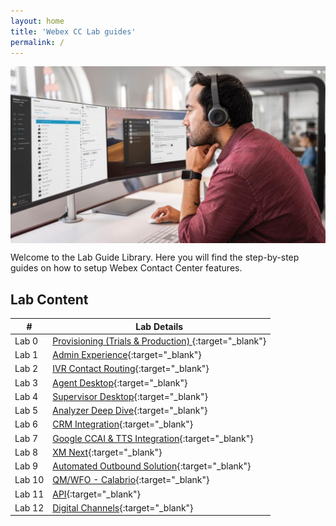 ```yaml
---
layout: home
title: 'Webex CC Lab guides'
permalink: /
---
```

<img align="middle" src="/assets/gitbook/images/Home.jpeg" width="1000" />


Welcome to the Lab Guide Library. Here you will find the step-by-step guides on how to setup Webex Contact Center features.


## Lab Content

| # | Lab Details                                                               |
| ------ | ------------------------------------------------------------------------- |
| Lab 0  | [Provisioning (Trials & Production) ](Provisioning.md){:target="\_blank"} |
| Lab 1  | [Admin Experience](CH.md){:target="\_blank"}                              |
| Lab 2  | [IVR Contact Routing](IVR.md){:target="\_blank"}                          |
| Lab 3  | [Agent Desktop](Agent.md){:target="\_blank"}                              |
| Lab 4  | [Supervisor Desktop](Supervisor.md){:target="\_blank"}                    |
| Lab 5  | [Analyzer Deep Dive](Analyzer.md){:target="\_blank"}                      |
| Lab 6  | [CRM Integration](CRM.md){:target="\_blank"}                              |
| Lab 7  | [Google CCAI & TTS Integration](CCAI.md){:target="\_blank"}               |
| Lab 8  | [XM Next](WxM.md){:target="\_blank"}                                      |
| Lab 9  | [Automated Outbound Solution](WxM.md){:target="\_blank"}                  |
| Lab 10 | [QM/WFO - Calabrio](WxM.md){:target="\_blank"}                            |
| Lab 11 | [API](API.md){:target="\_blank"}                                          |
| Lab 12 | [Digital Channels](WxM.md){:target="\_blank"}                             |
